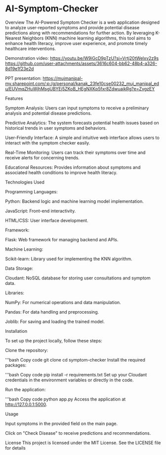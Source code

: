 # AI-Symptom-Checker
Overview
The AI-Powered Symptom Checker is a web application designed to analyze user-reported symptoms and provide potential disease predictions along with recommendations for further action. By leveraging K-Nearest Neighbors (KNN) machine learning algorithms, this tool aims to enhance health literacy, improve user experience, and promote timely healthcare interventions.

Demonstration video: https://youtu.be/W9iGcD9pTzU?si=Vrtj20tWelxv2z9s
https://github.com/user-attachments/assets/3616c604-bb62-48b4-a326-8d19e1f23e2d

PPT presentation: https://mujmanipal-my.sharepoint.com/:p:/g/personal/kanak_23fe10cse00232_muj_manipal_edu/EUVmqZHuWjhMsgUBYEj5ZKoB_HEgNXKp5fxr8ZdwuaikRg?e=ZvgzEY

Features

Symptom Analysis: Users can input symptoms to receive a preliminary analysis and potential disease predictions.

Predictive Analytics: The system forecasts potential health issues based on historical trends in user symptoms and behaviors.

User-Friendly Interface: A simple and intuitive web interface allows users to interact with the symptom checker easily.

Real-Time Monitoring: Users can track their symptoms over time and receive alerts for concerning trends.

Educational Resources: Provides information about symptoms and associated health conditions to improve health literacy.

Technologies Used

Programming Languages:

Python: Backend logic and machine learning model implementation.

JavaScript: Front-end interactivity.

HTML/CSS: User interface development.

Framework:

Flask: Web framework for managing backend and APIs.

Machine Learning:

Scikit-learn: Library used for implementing the KNN algorithm.

Data Storage:

Cloudant: NoSQL database for storing user consultations and symptom data.

Libraries:

NumPy: For numerical operations and data manipulation.

Pandas: For data handling and preprocessing.

Joblib: For saving and loading the trained model.

Installation

To set up the project locally, follow these steps:

Clone the repository:

'''bash
Copy code
git clone <repository-url>
cd symptom-checker
Install the required packages:

'''bash
Copy code
pip install -r requirements.txt
Set up your Cloudant credentials in the environment variables or directly in the code.

Run the application:

'''bash
Copy code
python app.py
Access the application at http://127.0.0.1:5000.

Usage

Input symptoms in the provided field on the main page.

Click on "Check Disease" to receive predictions and recommendations.

License
This project is licensed under the MIT License. See the LICENSE file for details
